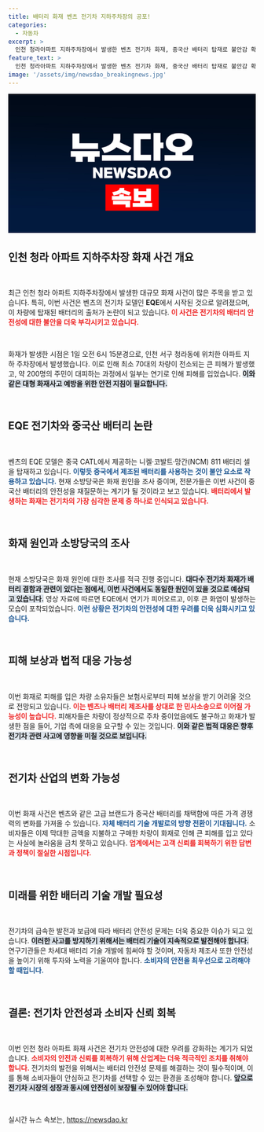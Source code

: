 ```yaml
---
title: 배터리 화재 벤츠 전기차 지하주차장의 공포!
categories:
  - 자동차
excerpt: >
  인천 청라아파트 지하주차장에서 발생한 벤츠 전기차 화재, 중국산 배터리 탑재로 불안감 확산! 대피한 주민 200명 중 20명 피해, 보험사 논란까지 예고된 이번 사건의 배경은? 클릭해 확인하세요!
feature_text: >
  인천 청라아파트 지하주차장에서 발생한 벤츠 전기차 화재, 중국산 배터리 탑재로 불안감 확산! 대피한 주민 200명 중 20명 피해, 보험사 논란까지 예고된 이번 사건의 배경은? 클릭해 확인하세요!
image: '/assets/img/newsdao_breakingnews.jpg'
---
```


<p><img src="/assets/img/newsdao_breakingnews.jpg" alt="firstkoreanews 속보" /></p>

<h2 data-ke-size="size26">인천 청라 아파트 지하주차장 화재 사건 개요</h2>

<p data-ke-size="size16">&nbsp;</p>

<p>최근 인천 청라 아파트 지하주차장에서 발생한 대규모 화재 사건이 많은 주목을 받고 있습니다. 특히, 이번 사건은 벤츠의 전기차 모델인 <b>EQE</b>에서 시작된 것으로 알려졌으며, 이 차량에 탑재된 배터리의 출처가 논란이 되고 있습니다. <b><span style="color: #ee2323;">이 사건은 전기차의 배터리 안전성에 대한 불안을 더욱 부각시키고 있습니다.</span></b> </p>

<p data-ke-size="size16">&nbsp;</p>

<p>화재가 발생한 시점은 1일 오전 6시 15분경으로, 인천 서구 청라동에 위치한 아파트 지하 주차장에서 발생했습니다. 이로 인해 최소 70대의 차량이 전소되는 큰 피해가 발생했고, 약 200명의 주민이 대피하는 과정에서 일부는 연기로 인해 피해를 입었습니다. <b><span style="background-color: #21538527;">이와 같은 대형 화재사고 예방을 위한 안전 지침이 필요합니다.</span></b></p>

<p data-ke-size="size16">&nbsp;</p>

<h2 data-ke-size="size26">EQE 전기차와 중국산 배터리 논란</h2>

<p data-ke-size="size16">&nbsp;</p>

<p>벤츠의 EQE 모델은 중국 CATL에서 제공하는 니켈·코발트·망간(NCM) 811 배터리 셀을 탑재하고 있습니다. <b><span style="color: #1a5490;">이렇듯 중국에서 제조된 배터리를 사용하는 것이 불안 요소로 작용하고 있습니다.</span></b> 현재 소방당국은 화재 원인을 조사 중이며, 전문가들은 이번 사건이 중국산 배터리의 안전성을 재질문하는 계기가 될 것이라고 보고 있습니다. <b><span style="color: #ee2323;">배터리에서 발생하는 화재는 전기차의 가장 심각한 문제 중 하나로 인식되고 있습니다.</span></b></p>

<p data-ke-size="size16">&nbsp;</p>

<h2 data-ke-size="size26">화재 원인과 소방당국의 조사</h2>

<p data-ke-size="size16">&nbsp;</p>

<p>현재 소방당국은 화재 원인에 대한 조사를 적극 진행 중입니다. <b><span style="background-color: #21538527;">대다수 전기차 화재가 배터리 결함과 관련이 있다는 점에서, 이번 사건에서도 동일한 원인이 있을 것으로 예상되고 있습니다.</span></b> 영상 자료에 따르면 EQE에서 연기가 피어오르고, 이후 큰 화염이 발생하는 모습이 포착되었습니다. <b><span style="color: #1a5490;">이런 상황은 전기차의 안전성에 대한 우려를 더욱 심화시키고 있습니다.</span></b></p>

<p data-ke-size="size16">&nbsp;</p>

<h2 data-ke-size="size26"> 피해 보상과 법적 대응 가능성</h2>

<p data-ke-size="size16">&nbsp;</p>

<p>이번 화재로 피해를 입은 차량 소유자들은 보험사로부터 피해 보상을 받기 어려울 것으로 전망되고 있습니다. <b><span style="color: #ee2323;">이는 벤츠나 배터리 제조사를 상대로 한 민사소송으로 이어질 가능성이 높습니다.</span></b> 피해자들은 차량이 정상적으로 주차 중이었음에도 불구하고 화재가 발생한 점을 들어, 기업 측에 대응을 요구할 수 있는 것입니다. <b><span style="background-color: #21538527;">이와 같은 법적 대응은 향후 전기차 관련 사고에 영향을 미칠 것으로 보입니다.</span></b></p>

<p data-ke-size="size16">&nbsp;</p>

<h2 data-ke-size="size26">전기차 산업의 변화 가능성</h2>

<p data-ke-size="size16">&nbsp;</p>

<p>이번 화재 사건은 벤츠와 같은 고급 브랜드가 중국산 배터리를 채택함에 따른 가격 경쟁력의 변화를 가져올 수 있습니다. <b><span style="color: #1a5490;">자체 배터리 기술 개발로의 방향 전환이 기대됩니다.</span></b> 소비자들은 이제 막대한 금액을 지불하고 구매한 차량이 화재로 인해 큰 피해를 입고 있다는 사실에 놀라움을 금치 못하고 있습니다. <b><span style="color: #ee2323;">업계에서는 고객 신뢰를 회복하기 위한 답변과 정책이 절실한 시점입니다.</span></b></p>

<p data-ke-size="size16">&nbsp;</p>

<h2 data-ke-size="size26">미래를 위한 배터리 기술 개발 필요성</h2>

<p data-ke-size="size16">&nbsp;</p>

<p>전기차의 급속한 발전과 보급에 따라 배터리 안전성 문제는 더욱 중요한 이슈가 되고 있습니다. <b><span style="background-color: #21538527;">이러한 사고를 방지하기 위해서는 배터리 기술이 지속적으로 발전해야 합니다.</span></b> 연구기관들은 차세대 배터리 기술 개발에 힘써야 할 것이며, 자동차 제조사 또한 안전성을 높이기 위해 투자와 노력을 기울여야 합니다. <b><span style="color: #1a5490;">소비자의 안전을 최우선으로 고려해야 할 때입니다.</span></b></p>

<p data-ke-size="size16">&nbsp;</p>

<h2 data-ke-size="size26">결론: 전기차 안전성과 소비자 신뢰 회복</h2>

<p data-ke-size="size16">&nbsp;</p>

<p>이번 인천 청라 아파트 화재 사건은 전기차 안전성에 대한 우려를 강화하는 계기가 되었습니다. <b><span style="color: #ee2323;">소비자의 안전과 신뢰를 회복하기 위해 산업계는 더욱 적극적인 조치를 취해야 합니다.</span></b> 전기차의 발전을 위해서는 배터리 안전성 문제를 해결하는 것이 필수적이며, 이를 통해 소비자들이 안심하고 전기차를 선택할 수 있는 환경을 조성해야 합니다. <b><span style="background-color: #21538527;">앞으로 전기차 시장의 성장과 동시에 안전성이 보장될 수 있어야 합니다.</span></b></p>

<p data-ke-size="size16">&nbsp;</p>
실시간 뉴스 속보는, <a href="https://newsdao.kr" rel="dofollow">https://newsdao.kr</a>


